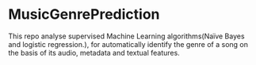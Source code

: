 # MusicGenrePrediction
This repo analyse supervised Machine Learning algorithms(Naïve Bayes and logistic regression.), for automatically identify the genre of a song on the basis of its audio, metadata and textual features.
